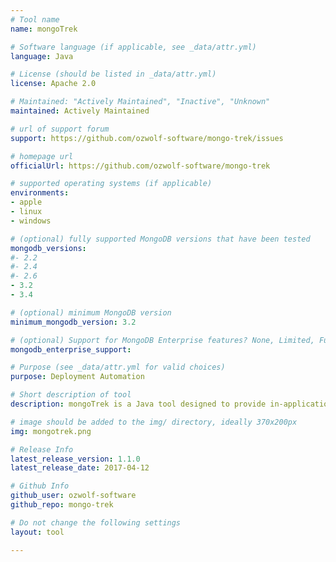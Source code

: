 ```yaml
---
# Tool name
name: mongoTrek

# Software language (if applicable, see _data/attr.yml)
language: Java

# License (should be listed in _data/attr.yml)
license: Apache 2.0

# Maintained: "Actively Maintained", "Inactive", "Unknown"
maintained: Actively Maintained

# url of support forum
support: https://github.com/ozwolf-software/mongo-trek/issues

# homepage url
officialUrl: https://github.com/ozwolf-software/mongo-trek

# supported operating systems (if applicable)
environments:
- apple
- linux
- windows

# (optional) fully supported MongoDB versions that have been tested
mongodb_versions:
#- 2.2
#- 2.4
#- 2.6
- 3.2
- 3.4

# (optional) minimum MongoDB version
minimum_mongodb_version: 3.2

# (optional) Support for MongoDB Enterprise features? None, Limited, Full
mongodb_enterprise_support:

# Purpose (see _data/attr.yml for valid choices)
purpose: Deployment Automation

# Short description of tool
description: mongoTrek is a Java tool designed to provide in-application schema and document migration management using the MongoDB Database Commands framework, via a single YAML migrations file. It is inspired by the Liquibase project.

# image should be added to the img/ directory, ideally 370x200px
img: mongotrek.png

# Release Info
latest_release_version: 1.1.0
latest_release_date: 2017-04-12

# Github Info
github_user: ozwolf-software
github_repo: mongo-trek

# Do not change the following settings
layout: tool

---
```

